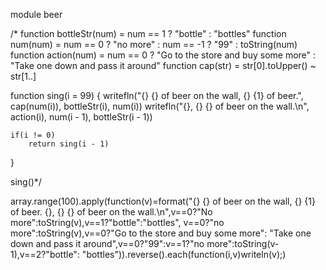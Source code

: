 module beer

/*
function bottleStr(num) = num == 1 ? "bottle" : "bottles"
function num(num) = num == 0 ? "no more" : num == -1 ? "99" : toString(num)
function action(num) = num == 0 ? "Go to the store and buy some more" : "Take one down and pass it around"
function cap(str) = str[0].toUpper() ~ str[1..]

function sing(i = 99)
{
	writefln("{} {} of beer on the wall, {} {1} of beer.", cap(num(i)), bottleStr(i), num(i))
	writefln("{}, {} {} of beer on the wall.\n", action(i), num(i - 1), bottleStr(i - 1))
	
	if(i != 0)
		return sing(i - 1)
}

sing()*/

array.range(100).apply(function(v)=format("{} {} of beer on the wall, {} {1} of beer.
{}, {} {} of beer on the wall.\n",v==0?"No more":toString(v),v==1?"bottle":"bottles",
v==0?"no more":toString(v),v==0?"Go to the store and buy some more":
"Take one down and pass it around",v==0?"99":v==1?"no more":toString(v-1),v==2?"bottle":
"bottles")).reverse().each(function(i,v)writeln(v);)